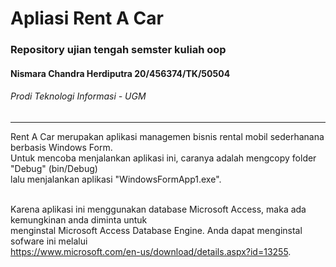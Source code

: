 # Apliasi Rent A Car
### Repository ujian tengah semster kuliah oop
#### Nismara Chandra Herdiputra 20/456374/TK/50504
###### Prodi Teknologi Informasi - UGM

<hr/> 
 
  Rent A Car merupakan aplikasi managemen bisnis rental mobil sederhanana berbasis Windows Form.<br/>
  Untuk mencoba menjalankan aplikasi ini, caranya adalah mengcopy folder "Debug" (bin/Debug)<br/>
  lalu menjalankan aplikasi "WindowsFormApp1.exe".<br/><br/>

  Karena aplikasi ini menggunakan database Microsoft Access, maka ada kemungkinan anda diminta untuk<br/>
  menginstal Microsoft Access Database Engine. Anda dapat menginstal sofware ini melalui<br/>
  https://www.microsoft.com/en-us/download/details.aspx?id=13255. 
  
  
  
  
  
